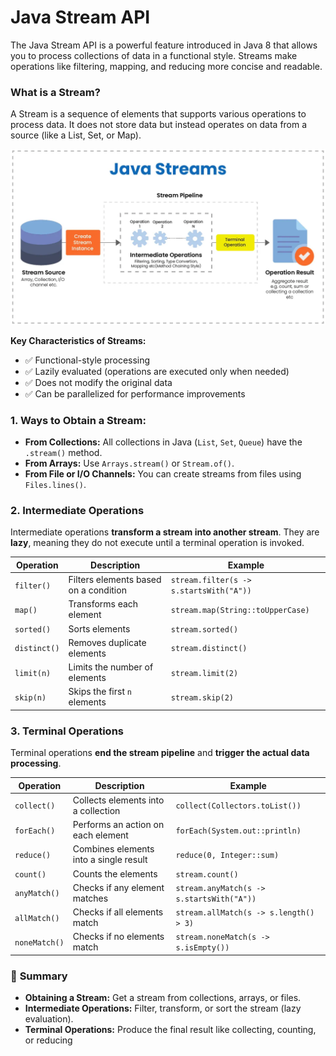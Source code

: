 # Java Stream API

The Java Stream API is a powerful feature introduced in Java 8 that allows you to process collections of data in a functional style. Streams make operations like filtering, mapping, and reducing more concise and readable.

### What is a Stream?
A Stream is a sequence of elements that supports various operations to process data. It does not store data but instead operates on data from a source (like a List, Set, or Map).

![Java Stream Api](diagrams/Java-Stream-Api.webp)

**Key Characteristics of Streams:**
- ✅ Functional-style processing
- ✅ Lazily evaluated (operations are executed only when needed)
- ✅ Does not modify the original data
- ✅ Can be parallelized for performance improvements

### 1. Ways to Obtain a Stream:
- **From Collections:** All collections in Java (`List`, `Set`, `Queue`) have the `.stream()` method.
- **From Arrays:** Use `Arrays.stream()` or `Stream.of()`.
- **From File or I/O Channels:** You can create streams from files using `Files.lines()`.

### 2. **Intermediate Operations**
Intermediate operations **transform a stream into another stream**. They are **lazy**, meaning they do not execute until a terminal operation is invoked.

| Operation   | Description                          | Example                      |
|------------|-------------------------------------|-----------------------------|
| `filter()`  | Filters elements based on a condition | `stream.filter(s -> s.startsWith("A"))` |
| `map()`     | Transforms each element            | `stream.map(String::toUpperCase)` |
| `sorted()`  | Sorts elements                     | `stream.sorted()` |
| `distinct()`| Removes duplicate elements         | `stream.distinct()` |
| `limit(n)`  | Limits the number of elements      | `stream.limit(2)` |
| `skip(n)`   | Skips the first `n` elements       | `stream.skip(2)` |

### 3. **Terminal Operations**
Terminal operations **end the stream pipeline** and **trigger the actual data processing**.

| Operation       | Description                  | Example                   |
|----------------|-------------------------------|--------------------------|
| `collect()`    | Collects elements into a collection | `collect(Collectors.toList())` |
| `forEach()`    | Performs an action on each element | `forEach(System.out::println)` |
| `reduce()`     | Combines elements into a single result | `reduce(0, Integer::sum)` |
| `count()`      | Counts the elements         | `stream.count()` |
| `anyMatch()`   | Checks if any element matches | `stream.anyMatch(s -> s.startsWith("A"))` |
| `allMatch()`   | Checks if all elements match | `stream.allMatch(s -> s.length() > 3)` |
| `noneMatch()`  | Checks if no elements match  | `stream.noneMatch(s -> s.isEmpty())` |

### 🔑 **Summary**
- **Obtaining a Stream:** Get a stream from collections, arrays, or files.
- **Intermediate Operations:** Filter, transform, or sort the stream (lazy evaluation).
- **Terminal Operations:** Produce the final result like collecting, counting, or reducing
